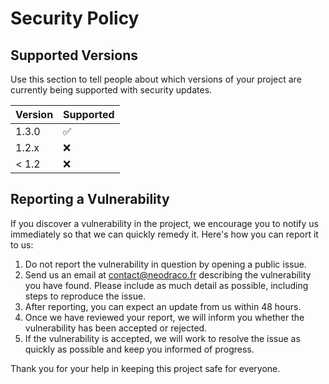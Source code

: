 # Security Policy

## Supported Versions

Use this section to tell people about which versions of your project are
currently being supported with security updates.

| Version | Supported          |
| ------- | ------------------ |
| 1.3.0   | :white_check_mark: |
| 1.2.x   | :x:                |
| < 1.2  | :x:                |

## Reporting a Vulnerability

If you discover a vulnerability in the project, we encourage you to notify us immediately so that we can quickly remedy it. Here's how you can report it to us:

1. Do not report the vulnerability in question by opening a public issue.
2. Send us an email at [contact@neodraco.fr](mailto:contact@neodraco?subject=SECURITY%20ISSUE%20WITH%20PROJECT%20hub-site) describing the vulnerability you have found. Please include as much detail as possible, including steps to reproduce the issue.
3. After reporting, you can expect an update from us within 48 hours.
4. Once we have reviewed your report, we will inform you whether the vulnerability has been accepted or rejected.
5. If the vulnerability is accepted, we will work to resolve the issue as quickly as possible and keep you informed of progress.

Thank you for your help in keeping this project safe for everyone.